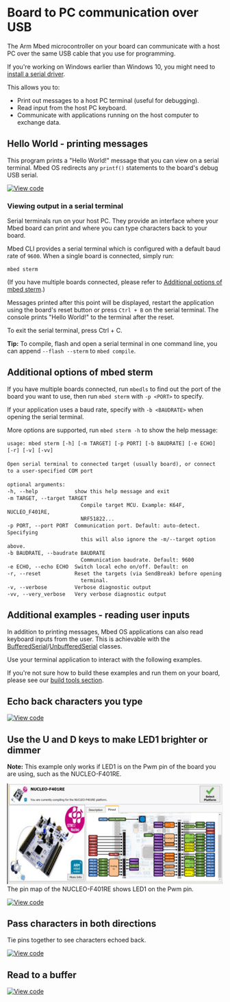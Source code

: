 <h1 id="serial-comm">Board to PC communication over USB</h1>

The Arm Mbed microcontroller on your board can communicate with a host PC over the same USB cable that you use for programming.

<span class="tips">If you're working on Windows earlier than Windows 10, you might need to [install a serial driver](../program-setup/windows-serial-driver.html).</span>

This allows you to:

- Print out messages to a host PC terminal (useful for debugging).
- Read input from the host PC keyboard.
- Communicate with applications running on the host computer to exchange data.

## Hello World - printing messages

This program prints a "Hello World!" message that you can view on a serial terminal. Mbed OS redirects any `printf()` statements to the board's debug USB serial.

[![View code](https://www.mbed.com/embed/?url=https://github.com/ARMmbed/mbed-os-examples-docs_only/blob/master/Tutorials_SerialComm/Serial_STDOUT/)](https://github.com/ARMmbed/mbed-os-examples-docs_only/blob/master/Tutorials_SerialComm/Serial_STDOUT/main.cpp)

### Viewing output in a serial terminal

Serial terminals run on your host PC. They provide an interface where your Mbed board can print and where you can type characters back to your board.

Mbed CLI provides a serial terminal which is configured with a default baud rate of `9600`. When a single board is connected, simply run: 

```
mbed sterm
```

(If you have multiple boards connected, please refer to [Additional options of mbed sterm](#additional-options-of-mbed-sterm).)

Messages printed after this point will be displayed, restart the application using the board's reset button or press `Ctrl + B` on the serial terminal.
The console prints "Hello World!" to the terminal after the reset.

To exit the serial terminal, press Ctrl + C.

<span class="tips">**Tip:** To compile, flash and open a serial terminal in one command line, you can append `--flash --sterm` to `mbed compile`.</span>

## Additional options of mbed sterm

If you have multiple boards connected, run `mbedls` to find out the port of the board you want to use, then run `mbed sterm` with `-p <PORT>` to specify.

If your application uses a baud rate, specify with `-b <BAUDRATE>` when opening the serial terminal.

More options are supported, run `mbed sterm -h` to show the help message:

```
usage: mbed sterm [-h] [-m TARGET] [-p PORT] [-b BAUDRATE] [-e ECHO] [-r] [-v] [-vv]

Open serial terminal to connected target (usually board), or connect to a user-specified COM port

optional arguments:
-h, --help            show this help message and exit
-m TARGET, --target TARGET
                        Compile target MCU. Example: K64F, NUCLEO_F401RE,
                        NRF51822...
-p PORT, --port PORT  Communication port. Default: auto-detect. Specifying
                        this will also ignore the -m/--target option above.
-b BAUDRATE, --baudrate BAUDRATE
                        Communication baudrate. Default: 9600
-e ECHO, --echo ECHO  Switch local echo on/off. Default: on
-r, --reset           Reset the targets (via SendBreak) before opening
                        terminal.
-v, --verbose         Verbose diagnostic output
-vv, --very_verbose   Very verbose diagnostic output
```

## Additional examples - reading user inputs

In addition to printing messages, Mbed OS applications can also read keyboard inputs from the user. This is achievable with the [BufferedSerial](../apis/bufferedserial.html)/[UnbufferedSerial](../apis/unbufferedserial.html) classes.

Use your terminal application to interact with the following examples.

If you're not sure how to build these examples and run them on your board, please see our [build tools section](../build-tools/index.html).

## Echo back characters you type

[![View code](https://www.mbed.com/embed/?url=https://github.com/ARMmbed/mbed-os-examples-docs_only/blob/master/Tutorials_SerialComm/Serial_EchoBack/)](https://github.com/ARMmbed/mbed-os-examples-docs_only/blob/master/Tutorials_SerialComm/Serial_EchoBack/main.cpp)

## Use the U and D keys to make LED1 brighter or dimmer

<span class="tips">**Note:** This example only works if LED1 is on the Pwm pin of the board you are using, such as the NUCLEO-F401RE. </span>

<span class="images">![](../../images/NUCLEOF401RE.png)<span>The pin map of the NUCLEO-F401RE shows LED1 on the Pwm pin.</span></span>

[![View code](https://www.mbed.com/embed/?url=https://github.com/ARMmbed/mbed-os-examples-docs_only/blob/master/Tutorials_SerialComm/Serial_LEDControl/)](https://github.com/ARMmbed/mbed-os-examples-docs_only/blob/master/Tutorials_SerialComm/Serial_LEDControl/main.cpp)

## Pass characters in both directions

Tie pins together to see characters echoed back.

[![View code](https://www.mbed.com/embed/?url=https://github.com/ARMmbed/mbed-os-examples-docs_only/blob/master/Tutorials_SerialComm/Serial_PassCharacters/)](https://github.com/ARMmbed/mbed-os-examples-docs_only/blob/master/Tutorials_SerialComm/Serial_PassCharacters/main.cpp)

## Read to a buffer

[![View code](https://www.mbed.com/embed/?url=https://github.com/ARMmbed/mbed-os-examples-docs_only/blob/master/Tutorials_SerialComm/Serial_ReadToBuffer/)](https://github.com/ARMmbed/mbed-os-examples-docs_only/blob/master/Tutorials_SerialComm/Serial_ReadToBuffer/main.cpp)
